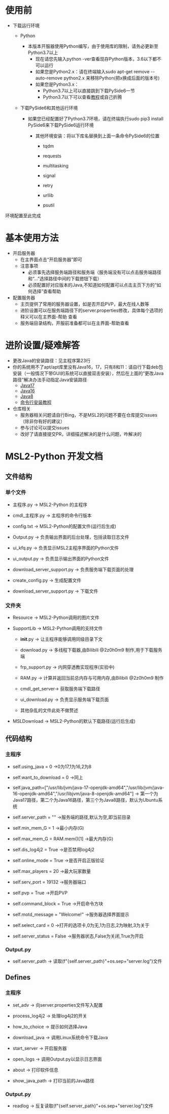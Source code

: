 # 使用前
- 下载运行环境
	- Python
		- 本版本开服器使用Python编写，由于使用库的限制，请务必更新至Python3.7以上
			- 现在请您先输入python -ver查看现存Python版本，3.6以下都不可以运行
			- 如果您是Python2.x：请在终端输入sudo apt-get remove --auto-remove python2.x  来移除Python(把x换成后面的版本号)
			- 如果您是Python3.x：
				- Python3.7以上可以直接跳到下载PySide6一节
				- Python3.7以下可以查看[教程](https://cloud.tencent.com/developer/article/1565853)或自己折腾
		
	- 下载PySide6和其他运行环境
	
 		- 如果您已经配置好了Python3.7环境，请在终端执行sudo pip3 install PySide6来下载PySide6运行环境
	      
			- 其他环境安装：将以下库名替换到上面一条命令PySide6的位置
		  
				- tqdm
		  
				- requests
		  
				- multitasking
		  
				- signal
		  
				- retry
		  
				- urllib
		  
				- psutil


环境配置至此完成



# 基本使用方法
- 开启服务器
	- 在主界面点击“开启服务器”即可
	- 注意事项
		- 必须事先选择服务端路径和服务端（服务端没有可以点击服务端路径和“...”选择路径中间的下载摁钮下载）
		- 必须配置好对应版本的Java,不知道如何配置可以点击主页下方的“如何选择”查看帮助
- 配置服务器
	- 主页提供了常用的服务器设置，如是否开启PVP，最大在线人数等
	- 进阶设置可以在服务端路径下的server.properties修改，具体每个选项的释义可以在主界面-帮助 查看
	- 服务端目录结构，开服前准备都可以在主界面-帮助查看

# 进阶设置/疑难解答

- 更改Java的安装路径：见主程序第23行
- 你的系统用不了apt/apt库里没有Java16，17，只有8和11：请自行下载deb包安装（一般情况下带GUI的系统可以直接双击安装），然后在上面的“更改Java路径”解决办法手动指定Java安装路径
	- [Java17](https://www.oracle.com/java/technologies/downloads/)
	- [Java16](https://www.oracle.com/java/technologies/javase/jdk16-archive-downloads.html)
	- [Java8](https://www.oracle.com/java/technologies/javase/javase8u211-later-archive-downloads.html)
	- [命令行安装教程](https://blog.csdn.net/oMcLin/article/details/108725325)
- 仓库相关
    - 服务器相关问题请自行Bing，不是MSL2的问题不要在仓库提交issues（除非你有好的建议）
    - 参与讨论可以提交issues
    - 改好了请直接提交PR，详细描述解决的是什么问题，咋解决的
# MSL2-Python 开发文档

## 文件结构

### 单个文件

-  主程序.py -> MSL2-Python 的主程序

-  cmdl_主程序.py -> 主程序的命令行版本

-  config.txt -> MSL2-Python的配置文件(运行后生成)

-  Output.py -> 负责输出界面的后台处理，包括读取日志文件

-  ui_kfq.py -> 负责显示MSL2主程序界面的Python文件

-  ui_output.py -> 负责显示输出界面的Python文件

- download_server_support.py -> 负责服务端下载页面的处理

- create_config.py -> 生成配置文件

- download_server_support.py -> 下载文件
### 文件夹

-  Resource -> MSL2-Python调用的图片文件

-  SupportLib -> MSL2-Python调用的支持文件

    -  __init__.py -> 让主程序能够调用同级目录下文

    -  download.py -> 多线程下载器,由Bilibili @2z0h0m9 制作,用于下载服务端

    -  frp_support.py -> 内网穿透教实现程序(实验中)

    -  RAM.py -> 计算并返回当前总内存与可用内存,由Bilibili @2z0h0m9 制作

	- cmdl_get_server-> 获取服务端下载路径

	- ui_download.py -> 负责显示服务端下载页面
	
	- 其他杂乱的文件此处不做赘述

- MSLDownload -> MSL2-Python的默认下载路径(运行后生成)
## 代码结构

### 主程序

-  self.using_java = 0 ->0为17,1为16,2为8

-  self.want_to_download = 0 ->同上

- self.java_path=["/usr/lib/jvm/java-17-openjdk-amd64","/usr/lib/jvm/java-16-openjdk-amd64","/usr/libjvm/java-8-openjdk-amd64"] -> 第一个为Java17路径，第二个为Java16路径，第三个为Java8路径，默认为Ubuntu系统

- self.server_path = "" ->服务端的路径,默认为空,即当前目录

- self.min_mem_G = 1 ->最小内存(G)

- self.max_mem_G = RAM.mem()[1] ->最大内存(G)

- self.dis_log4j2 = True ->是否禁用log4j2

- self.online_mode = True ->是否开启正版验证

- self.max_players = 20 ->最大玩家数量

- self.serv_port = 19132 ->服务器端口

- self.pvp = True ->开启PVP

- self.command_block = True ->开启命令方块

- self.motd_message = "Welcome!" ->服务器选择界面提示

- self.select_card = 0 ->打开的选项卡,0为无,1为日志,2为映射,3为关于

- self.server_status = False ->服务器状态,False为关闭,True为开启

### Output.py

- self.server_path -> 读取(f"{self.server_path}"+os.sep+"server.log")文件

## Defines

### 主程序

- set_adv -> 向server.properties文件写入配置

- process_log4j2 -> 处理log4j2的开关

- how_to_choice -> 提示如何选择Java

- download_java -> 调用Linux系统命令下载Java

- start_server -> 开启服务器

- open_logs -> 调用Output.py以显示日志界面

- about -> 打印软件信息

- show_java_path -> 打印当前的Java路径

### Output.py

- readlog -> 反复读取(f"{self.server_path}"+os.sep+"server.log")文件

